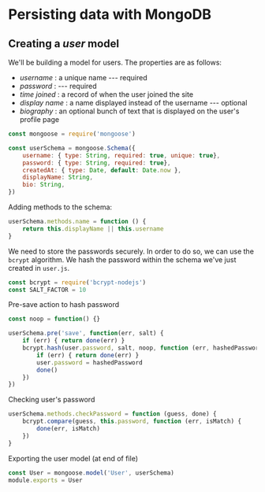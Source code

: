 # Persisting data with MongoDB

## Creating a *user* model

We'll be building a model for users. The properties are as follows:
- *username* : a unique name --- required
- *password* : --- required
- *time joined* : a record of when the user joined the site
- *display name* : a name displayed instead of the username --- optional
- *biography* : an optional bunch of text that is displayed on the user's profile page

```js
const mongoose = require('mongoose')

const userSchema = mongoose.Schema({
	username: { type: String, required: true, unique: true},
	password: { type: String, required: true},
	createdAt: { type: Date, default: Date.now },
	displayName: String,
	bio: String,
})
```

Adding methods to the schema:

```js
userSchema.methods.name = function () {
	return this.displayName || this.username
}
````

We need to store the passwords securely. In order to do so, we can use the `bcrypt` algorithm.
We hash the password within the schema we've just created in `user.js`.

```js
const bcrypt = require('bcrypt-nodejs')
const SALT_FACTOR = 10
```

Pre-save action to hash password

```js
const noop = function() {}

userSchema.pre('save', function(err, salt) {
	if (err) { return done(err) }
	bcrypt.hash(user.password, salt, noop, function (err, hashedPassword) {
		if (err) { return done(err) }
		user.password = hashedPassword
		done()
	})
})
```

Checking user's password

```js
userSchema.methods.checkPassword = function (guess, done) {
	bcrypt.compare(guess, this.password, function (err, isMatch) {
		done(err, isMatch)
	})
}
```

Exporting the user model (at end of file)

```js
const User = mongoose.model('User', userSchema)
module.exports = User
```